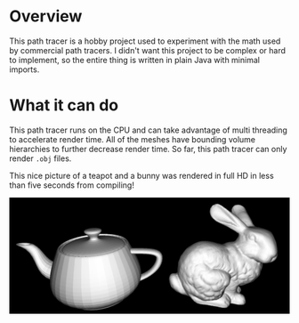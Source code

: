 # Overview
This path tracer is a hobby project used to experiment with the math used by commercial path tracers. I didn't want this project to be complex or hard to implement, so the entire thing is written in plain Java with minimal imports.

# What it can do
This path tracer runs on the CPU and can take advantage of multi threading to accelerate render time. All of the meshes have bounding volume hierarchies to further decrease render time. So far, this path tracer can only render `.obj` files.

This nice picture of a teapot and a bunny was rendered in full HD in less than five seconds from compiling!

![Teapot and Bunny](example.png)